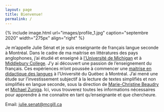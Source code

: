 ```yaml
---
layout: page
title: Bienvenue!
permalink: /
---
```


{% include image.html url="images/profile_1.jpg" caption="septembre 2020" width="275px" align="right" %}

Je m’appelle Julie Sénat et je suis enseignante de français langue seconde à Montréal. Dans le cadre de ma maitrise en littératures des pays anglophones, j’ai étudié et enseigné à [l'Université de Michigan] et à [Middlebury College]. J’y ai découvert une passion de l’enseignement du français. Ces expériences m’ont poussée à commencer une [maitrise en didactique des langues] à l’Université du Québec à Montréal. J’ai mené une étude sur l’investissement subjectif à la lecture de textes simplifiés et non simplifiés en langue seconde, sous la direction de [Marie-Christine Beaudry] et [Michael Zuniga]. Ici, vous trouverez toutes les informations nécessaires pour apprendre à me connaitre en tant qu’enseignante et que chercheure.

Email: [julie.senat@mcgill.ca] <br />


[julie.senat@mcgill.ca]: mailto:julie.senat@mcgill.ca
[maitrise en didactique des langues]: https://etudier.uqam.ca/programme?code=3123
[Marie-Christine Beaudry]: https://professeurs.uqam.ca/professeur/beaudry.marie-christine/
[Michael Zuniga]: https://michaelzuniga.com/
[Middlebury College]: https://www.middlebury.edu/language-schools/languages/french/faculty-staff
[l'Université de Michigan]: https://lsa.umich.edu/rll/
